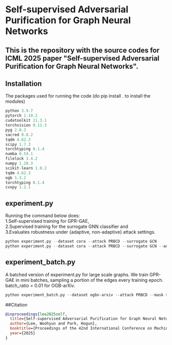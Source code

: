 # Self-supervised Adversarial Purification for Graph Neural Networks
This is the repository with the source codes for ICML 2025 paper "Self-supervised Adversarial Purification for Graph Neural Networks".
---

## Installation
The packages used for running the code (do pip install . to install the modules)
```python
python 3.9.7
pytorch 1.10.2
cudatoolkit 11.3.1
torchvision 0.11.3
pyg 2.0.3
sacred 0.8.2
tqdm 4.62.3
scipy 1.7.3
torchtyping 0.1.4
numba 0.54.1
filelock 3.4.2
numpy 1.20.3
scikit-learn 1.0.2
tqdm 4.62.3
ogb 1.3.2
torchtyping 0.1.4
cvxpy 1.2.1
```

## experiment.py
Running the command below does: \
1.Self-supervised training for GPR-GAE, \
2.Supervised training for the surrogate GNN classifier and \
3.Evaluates robustness under {adaptive, non-adaptive} attack settings.

```python
python experiment.py --dataset cora --attack PRBCD --surrogate GCN
python experiment.py --dataset cora --attack PRBCD --surrogate GCN --adaptive
```

## experiment_batch.py
A batched version of experiment.py for large scale graphs. We train GPR-GAE in mini batches, sampling a portion of the edges every training epoch. batch_ratio = 0.01 for OGB-arXiv. 

```python
python experiment_batch.py --dataset ogbn-arxiv --attack PRBCD --mask 0.5 --batch_ratio 0.01 --surrogate GCN
```

##Citation

```bibtex
@inproceedings{lee2025self,
  title={Self-supervised Adversarial Purification for Graph Neural Networks},
  author={Lee, Woohyun and Park, Hogun},
  booktitle={Proceedings of the 42nd International Conference on Machine Learning},
  year={2025}
}

